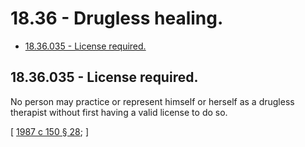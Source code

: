 # 18.36 - Drugless healing.
* [18.36.035 - License required.](#1836035---license-required)
## 18.36.035 - License required.
No person may practice or represent himself or herself as a drugless therapist without first having a valid license to do so.

\[ [1987 c 150 § 28](http://leg.wa.gov/CodeReviser/documents/sessionlaw/1987c150.pdf?cite=1987%20c%20150%20§%2028); \]

